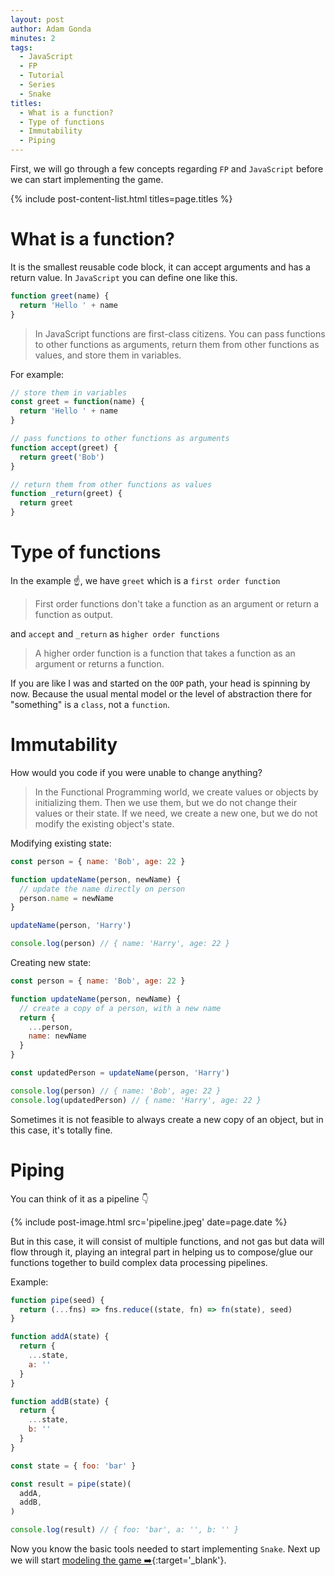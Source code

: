 ```yaml
---
layout: post
author: Adam Gonda
minutes: 2
tags:
  - JavaScript
  - FP
  - Tutorial
  - Series
  - Snake
titles:
  - What is a function?
  - Type of functions
  - Immutability
  - Piping
---
```


First, we will go through a few concepts regarding `FP` and `JavaScript`
before we can start implementing the game.

{% include post-content-list.html titles=page.titles %}

# What is a function?

It is the smallest reusable code block, it can accept arguments and has a return value.
In `JavaScript` you can define one like this.

```js
function greet(name) {
  return 'Hello ' + name
}
```

> In JavaScript functions are first-class citizens.
You can pass functions to other functions as arguments, return them from other functions as values, and store them in variables.

For example:

```js
// store them in variables
const greet = function(name) {
  return 'Hello ' + name
}

// pass functions to other functions as arguments
function accept(greet) {
  return greet('Bob')
}

// return them from other functions as values
function _return(greet) {
  return greet
}
```

# Type of functions

In the example ☝️, we have `greet` which is a `first order function`
> First order functions don't take a function as an argument or return a function as output.

and `accept` and `_return` as `higher order functions`

> A higher order function is a function that takes a function as an argument or returns a function.

If you are like I was and started on the `OOP` path,  your head is spinning by now.
Because the usual mental model or the level of abstraction there for "something" is a `class`, not a `function`.

# Immutability

How would you code if you were unable to change anything?

> In the Functional Programming world, we create values or objects by initializing them.
Then we use them, but we do not change their values or their state. If we need, we create
a new one, but we do not modify the existing object's state.

Modifying existing state:

```js
const person = { name: 'Bob', age: 22 }

function updateName(person, newName) {
  // update the name directly on person
  person.name = newName
}

updateName(person, 'Harry')

console.log(person) // { name: 'Harry', age: 22 }
```

Creating new state:

```js
const person = { name: 'Bob', age: 22 }

function updateName(person, newName) {
  // create a copy of a person, with a new name
  return {
    ...person,
    name: newName
  }
}

const updatedPerson = updateName(person, 'Harry')

console.log(person) // { name: 'Bob', age: 22 }
console.log(updatedPerson) // { name: 'Harry', age: 22 }
```

Sometimes it is not feasible to always create a new copy of an object,
but in this case, it's totally fine.

# Piping

You can think of it as a pipeline 👇

{% include post-image.html
  src='pipeline.jpeg'
  date=page.date
%}

But in this case, it will consist of multiple functions,
and not gas but data will flow through it,
playing an integral part in helping us to compose/glue our functions together
to build complex data processing pipelines.

Example:

```js
function pipe(seed) {
  return (...fns) => fns.reduce((state, fn) => fn(state), seed)
}

function addA(state) {
  return {
    ...state,
    a: ''
  }
}

function addB(state) {
  return {
    ...state,
    b: ''
  }
}

const state = { foo: 'bar' }

const result = pipe(state)(
  addA,
  addB,
)

console.log(result) // { foo: 'bar', a: '', b: '' }
```

Now you know the basic tools needed to start implementing `Snake`.
Next up we will start [modeling the game ➡️](http://localhost:4000/2022/06/11/Modeling-the-game.html){:target='_blank'}.
